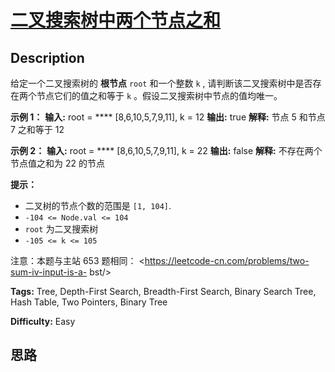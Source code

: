 # [二叉搜索树中两个节点之和][title]

## Description

给定一个二叉搜索树的 **根节点** `root` 和一个整数 `k` , 请判断该二叉搜索树中是否存在两个节点它们的值之和等于 `k`
。假设二叉搜索树中节点的值均唯一。



**示例 1：**
            **输入:** root = **** [8,6,10,5,7,9,11], k = 12    **输出:** true    **解释:** 节点 5 和节点 7 之和等于 12    

**示例 2：**
            **输入:** root = **** [8,6,10,5,7,9,11], k = 22    **输出:** false    **解释:** 不存在两个节点值之和为 22 的节点    



**提示：**

  * 二叉树的节点个数的范围是  `[1, 104]`.
  * `-104 <= Node.val <= 104`
  * `root` 为二叉搜索树
  * `-105 <= k <= 105`



注意：本题与主站 653 题相同： <https://leetcode-cn.com/problems/two-sum-iv-input-is-a-
bst/>


**Tags:** Tree, Depth-First Search, Breadth-First Search, Binary Search Tree, Hash Table, Two Pointers, Binary Tree

**Difficulty:** Easy

## 思路

[title]: https://leetcode-cn.com/problems/opLdQZ
